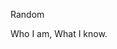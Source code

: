 <!DOCTYPE html>
<head><title>Hello-World</title></head>
<body>
  <h1"#HELLO-WORLD">
  <article>
    <section><p style="font-type:times-new-roman;">Random</p></section>
  </article>
</body>
<footer>Who I am, What I know.</footer>
